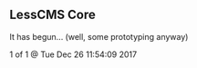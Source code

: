 LessCMS Core
------------

It has begun... (well, some prototyping anyway)

1 of 1 @ Tue Dec 26 11:54:09 2017
